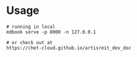 # Usage
```shell
# running in local
mdbook serve -p 8000 -n 127.0.0.1

# or check out at
https://chet-cloud.github.io/artisreit_dev_doc

```

